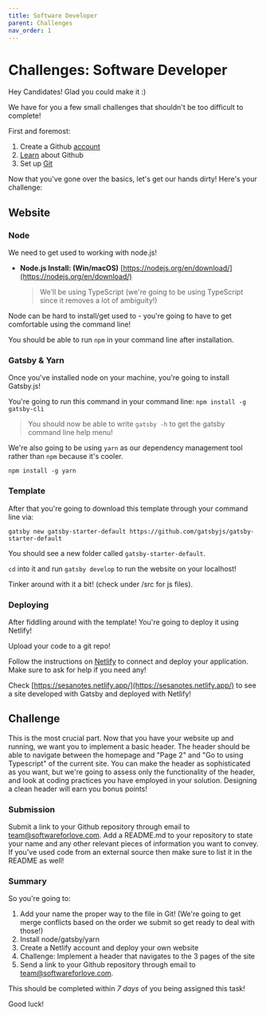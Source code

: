 ```yaml
---
title: Software Developer
parent: Challenges
nav_order: 1
---
```


# Challenges: Software Developer

Hey Candidates! Glad you could make it :)

We have for you a few small challenges that shouldn't be too difficult to complete!

First and foremost:

1. Create a Github [account](https://docs.github.com/en/github/getting-started-with-github/signing-up-for-a-new-github-account)
2. [Learn](https://docs.github.com/en/github/getting-started-with-github/git-and-github-learning-resources) about Github
3. Set up [Git](https://docs.github.com/en/github/getting-started-with-github/set-up-git)

Now that you've gone over the basics, let's get our hands dirty! Here's your challenge:

## Website

### Node

We need to get used to working with node.js!

-   **Node.js Install: (Win/macOS)** [https://nodejs.org/en/download/](https://nodejs.org/en/download/)
    > We'll be using TypeScript (we're going to be using TypeScript since it removes a lot of ambiguity!)

Node can be hard to install/get used to - you're going to have to get comfortable using the command line!

You should be able to run `npm` in your command line after installation.

### Gatsby & Yarn

Once you've installed node on your machine, you're going to install Gatsby.js!

You're going to run this command in your command line: `npm install -g gatsby-cli`

> You should now be able to write `gatsby -h` to get the gatsby command line help menu!

We're also going to be using `yarn` as our dependency management tool rather than `npm` because it's cooler.

`npm install -g yarn`

### Template

After that you're going to download this template through your command line via:

`gatsby new gatsby-starter-default https://github.com/gatsbyjs/gatsby-starter-default`

You should see a new folder called `gatsby-starter-default`.

`cd` into it and run `gatsby develop` to run the website on your localhost!

Tinker around with it a bit! (check under /src for js files).

### Deploying

After fiddling around with the template! You're going to deploy it using Netlify!

Upload your code to a git repo!

Follow the instructions on [Netlify](https://www.netlify.com/blog/2016/09/29/a-step-by-step-guide-deploying-on-netlify/) to connect and deploy your application. Make sure to ask for help if you need any!

Check [https://sesanotes.netlify.app/](https://sesanotes.netlify.app/) to see a site developed with Gatsby and deployed with Netlify!

## Challenge

This is the most crucial part. Now that you have your website up and running, we want you to implement a basic header. The header should be able to navigate between the homepage and "Page 2" and "Go to using Typescript" of the current site. You can make the header as sophisticated as you want, but we're going to assess only the functionality of the header, and look at coding practices you have employed in your solution. Designing a clean header will earn you bonus points!

### Submission

Submit a link to your Github repository through email to [team@softwareforlove.com](team@softwareforlove.com). Add a README.md to your repository to state your name and any other relevant pieces of information you want to convey. If you've used code from an external source then make sure to list it in the README as well!

### Summary

So you're going to:

1. Add your name the proper way to the file in Git! (We're going to get merge conflicts based on the order we submit so get ready to deal with those!)
2. Install node/gatsby/yarn
3. Create a Netlify account and deploy your own website
4. Challenge: Implement a header that navigates to the 3 pages of the site
5. Send a link to your Github repository through email to [team@softwareforlove.com](team@softwareforlove.com).

This should be completed within _7 days_ of you being assigned this task!

Good luck!
